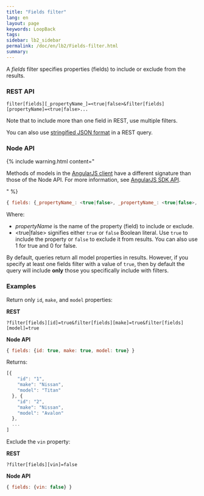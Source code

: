 ```yaml
---
title: "Fields filter"
lang: en
layout: page
keywords: LoopBack
tags:
sidebar: lb2_sidebar
permalink: /doc/en/lb2/Fields-filter.html
summary:
---
```


A _fields_ filter specifies properties (fields) to include or exclude from the results.

### REST API

`filter[fields][_propertyName_]=<true|false>&filter[fields][propertyName]=<true|false>...`

Note that to include more than one field in REST, use multiple filters.

You can also use [stringified JSON format](/doc/en/lb2/Querying-data.html#Queryingdata-UsingstringifiedJSONinRESTqueries) in a REST query.

### Node API

{% include warning.html content="

Methods of models in the [AngularJS client](https://docs.strongloop.com/display/APIC/AngularJS+JavaScript+SDK) have a different signature than those of the Node API.
For more information, see [AngularJS SDK API](http://apidocs.strongloop.com/loopback-sdk-angular/).

" %}

```javascript
{ fields: {_propertyName_: <true|false>, _propertyName_: <true|false>, ... } }
```

Where:

* _propertyName_ is the name of the property (field) to include or exclude.
* <true|false> signifies either `true` or `false` Boolean literal. Use `true` to include the property or `false` to exclude it from results.
    You can also use 1 for true and 0 for false.

By default, queries return all model properties in results. However, if you specify at least one fields filter with a value of `true`,
then by default the query will include **only** those you specifically include with filters.

### Examples

Return only `id`, `make`, and `model` properties:

**REST**

`?filter[fields][id]=true&filter[fields][make]=true&filter[fields][model]=true`

**Node API**

```javascript
{ fields: {id: true, make: true, model: true} }
```

Returns:

```javascript
[{
    "id": "1",
    "make": "Nissan",
    "model": "Titan"
  }, {
    "id": "2",
    "make": "Nissan",
    "model": "Avalon"
  },
  ...
]
```

Exclude the `vin` property:

**REST**

`?filter[fields][vin]=false`

**Node API**

```javascript
{ fields: {vin: false} }
```